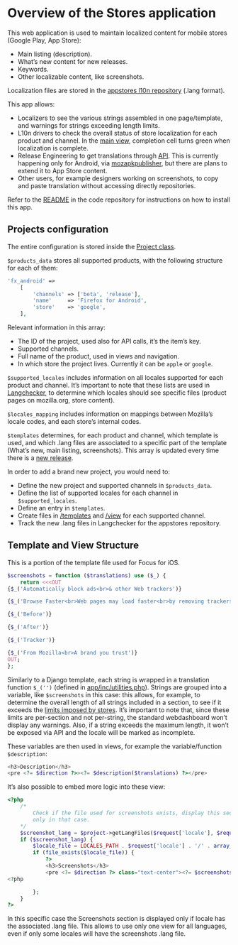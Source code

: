 # Overview of the Stores application

This web application is used to maintain localized content for mobile stores (Google Play, App Store):
* Main listing (description).
* What’s new content for new releases.
* Keywords.
* Other localizable content, like screenshots.

Localization files are stored in the [appstores l10n repository](https://github.com/mozilla-l10n/appstores) (.lang format).

This app allows:
* Localizers to see the various strings assembled in one page/template, and warnings for strings exceeding length limits.
* L10n drivers to check the overall status of store localization for each product and channel. In the [main view](https://l10n.mozilla-community.org/stores_l10n/), completion cell turns green when localization is complete.
* Release Engineering to get translations through [API](https://l10n.mozilla-community.org/stores_l10n/documentation/). This is currently happening only for Android, via [mozapkpublisher](https://github.com/mozilla-releng/mozapkpublisher/), but there are plans to extend it to App Store content.
* Other users, for example designers working on screenshots, to copy and paste translation without accessing directly repositories.

Refer to the [README](https://github.com/mozilla-l10n/stores_l10n/#installation) in the code repository for instructions on how to install this app.

## Projects configuration

The entire configuration is stored inside the [Project class](https://github.com/mozilla-l10n/stores_l10n/blob/master/app/classes/Stores/Project.php).

`$products_data` stores all supported products, with the following structure for each of them:

```PHP
'fx_android' =>
    [
        'channels' => ['beta', 'release'],
        'name'     => 'Firefox for Android',
        'store'    => 'google',
    ],
```

Relevant information in this array:
* The ID of the project, used also for API calls, it’s the item’s key.
* Supported channels.
* Full name of the product, used in views and navigation.
* In which store the project lives. Currently it can be `apple` or `google`.

`$supported_locales` includes information on all locales supported for each product and channel. It’s important to note that these lists are used in [Langchecker](/tools/webdashboards/langchecker.md), to determine which locales should see specific files (product pages on mozilla.org, store content).

`$locales_mapping` includes information on mappings between Mozilla’s locale codes, and each store’s internal codes.

`$templates` determines, for each product and channel, which template is used, and which .lang files are associated to a specific part of the template (What’s new, main listing, screenshots). This array is updated every time there is a [new release](/products/appstores/README.md).

In order to add a brand new project, you would need to:
* Define the new project and supported channels in `$products_data`.
* Define the list of supported locales for each channel in `$supported_locales`.
* Define an entry in `$templates`.
* Create files in [/templates](https://github.com/mozilla-l10n/stores_l10n/tree/master/app/templates) and [/view](https://github.com/mozilla-l10n/stores_l10n/tree/master/app/views) for each supported channel.
* Track the new .lang files in Langchecker for the appstores repository.

## Template and View Structure

This is a portion of the template file used for Focus for iOS.

```PHP
$screenshots = function ($translations) use ($_) {
    return <<<OUT
{$_('Automatically block ads<br>& other Web trackers')}

{$_('Browse Faster<br>Web pages may load faster<br>by removing trackers')}

{$_('Before')}

{$_('After')}

{$_('Tracker')}

{$_('From Mozilla<br>A brand you trust')}
OUT;
};
```

Similarly to a Django template, each string is wrapped in a translation function `$_('')` (defined in [app/inc/utilities.php](https://github.com/mozilla-l10n/stores_l10n/blob/master/app/inc/utilities.php#L5)).
Strings are grouped into a variable, like `$screenshots` in this case: this allows, for example, to determine the overall length of all strings included in a section, to see if it exceeds the [limits imposed by stores](https://github.com/mozilla-l10n/stores_l10n/blob/master/app/inc/constants.php#L15-L22). It’s important to note that, since these limits are per-section and not per-string, the standard webdashboard won’t display any warnings. Also, if a string exceeds the maximum length, it won’t be exposed via API and the locale will be marked as incomplete.

These variables are then used in views, for example the variable/function `$description`:

```PHP
<h3>Description</h3>
<pre <?= $direction ?>><?= $description($translations) ?></pre>
```

It’s also possible to embed more logic into these view:

```PHP
<?php
    /*
        Check if the file used for screenshots exists, display this section
        only in that case.
    */
    $screenshot_lang = $project->getLangFiles($request['locale'], $request['product'], $request['channel'], 'screenshots');
    if ($screenshot_lang) {
        $locale_file = LOCALES_PATH . $request['locale'] . '/' . array_shift($screenshot_lang);
        if (file_exists($locale_file)) {
            ?>
            <h3>Screenshots</h3>
            <pre <?= $direction ?> class="text-center"><?= $screenshots($translations) ?></pre>
<?php

        };
    }
?>
```

In this specific case the Screenshots section is displayed only if locale has the associated .lang file. This allows to use only one view for all languages, even if only some locales will have the screenshots .lang file.
